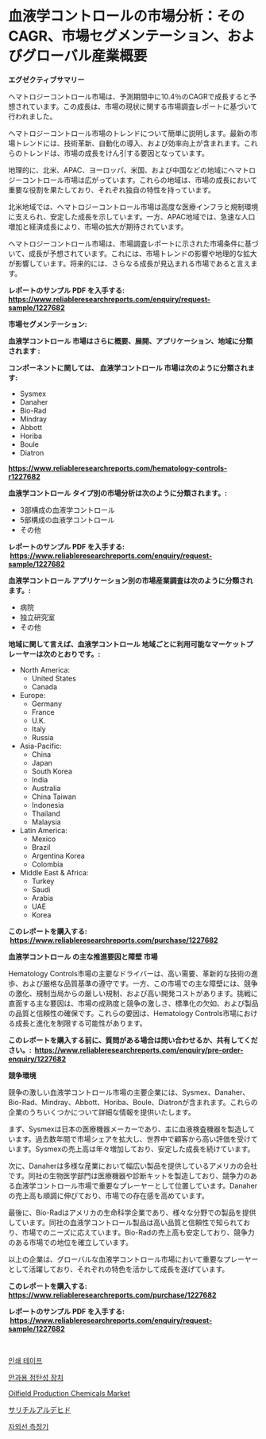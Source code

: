 <p><h1>血液学コントロールの市場分析：そのCAGR、市場セグメンテーション、およびグローバル産業概要</h1></p><p><strong>エグゼクティブサマリー</strong></p>
<p><p>ヘマトロジーコントロール市場は、予測期間中に10.4％のCAGRで成長すると予想されています。この成長は、市場の現状に関する市場調査レポートに基づいて行われました。</p><p>ヘマトロジーコントロール市場のトレンドについて簡単に説明します。最新の市場トレンドには、技術革新、自動化の導入、および効率向上が含まれます。これらのトレンドは、市場の成長をけん引する要因となっています。</p><p>地理的に、北米、APAC、ヨーロッパ、米国、および中国などの地域にヘマトロジーコントロール市場は広がっています。これらの地域は、市場の成長において重要な役割を果たしており、それぞれ独自の特性を持っています。</p><p>北米地域では、ヘマトロジーコントロール市場は高度な医療インフラと規制環境に支えられ、安定した成長を示しています。一方、APAC地域では、急速な人口増加と経済成長により、市場の拡大が期待されています。</p><p>ヘマトロジーコントロール市場は、市場調査レポートに示された市場条件に基づいて、成長が予想されています。これには、市場トレンドの影響や地理的な拡大が影響しています。将来的には、さらなる成長が見込まれる市場であると言えます。</p></p>
<p><strong>レポートのサンプル PDF を入手する: <a href="https://www.reliableresearchreports.com/enquiry/request-sample/1227682">https://www.reliableresearchreports.com/enquiry/request-sample/1227682</a></strong></p>
<p><strong>市場セグメンテーション:</strong></p>
<p><strong> 血液学コントロール 市場はさらに概要、展開、アプリケーション、地域に分類されます :</strong></p>
<p><strong>コンポーネントに関しては、 血液学コントロール 市場は次のように分類されます: &nbsp;</strong></p>
<p><ul><li>Sysmex</li><li>Danaher</li><li>Bio-Rad</li><li>Mindray</li><li>Abbott</li><li>Horiba</li><li>Boule</li><li>Diatron</li></ul></p>
<p><strong><a href="https://www.reliableresearchreports.com/hematology-controls-r1227682">https://www.reliableresearchreports.com/hematology-controls-r1227682</a></strong></p>
<p><strong> 血液学コントロール タイプ別の市場分析は次のように分類されます。:</strong></p>
<p><ul><li>3部構成の血液学コントロール</li><li>5部構成の血液学コントロール</li><li>その他</li></ul></p>
<p><strong>レポートのサンプル PDF を入手する: &nbsp;<a href="https://www.reliableresearchreports.com/enquiry/request-sample/1227682">https://www.reliableresearchreports.com/enquiry/request-sample/1227682</a></strong></p>
<p><strong> 血液学コントロール アプリケーション別の市場産業調査は次のように分類されます。:</strong></p>
<p><ul><li>病院</li><li>独立研究室</li><li>その他</li></ul></p>
<p><strong>地域に関して言えば、血液学コントロール 地域ごとに利用可能なマーケットプレーヤーは次のとおりです。:</strong></p>
<p><ul>
    <li>
        North America:
        <ul>
            <li>United States</li>
            <li>Canada</li>
        </ul>
    </li>
    <li>
        Europe:
        <ul>
            <li>Germany</li>
            <li>France</li>
            <li>U.K.</li>
            <li>Italy</li>
            <li>Russia</li>
        </ul>
    </li>
    <li>
        Asia-Pacific:
        <ul>
            <li>China</li>
            <li>Japan</li>
            <li>South Korea</li>
            <li>India</li>
            <li>Australia</li>
            <li>China Taiwan</li>
            <li>Indonesia</li>
            <li>Thailand</li>
            <li>Malaysia</li>
        </ul>
    </li>
    <li>
        Latin America:
        <ul>
            <li>Mexico</li>
            <li>Brazil</li>
            <li>Argentina Korea</li>
            <li>Colombia</li>
        </ul>
    </li>
    <li>
        Middle East & Africa:
        <ul>
            <li>Turkey</li>
            <li>Saudi</li>
            <li>Arabia</li>
            <li>UAE</li>
            <li>Korea</li>
        </ul>
    </li>
    </ul></p>
<p><strong>このレポートを購入する: &nbsp;<a href="https://www.reliableresearchreports.com/purchase/1227682">https://www.reliableresearchreports.com/purchase/1227682</a></strong></p>
<p><strong>血液学コントロール の主な推進要因と障壁 市場</strong></p>
<p><p>Hematology Controls市場の主要なドライバーは、高い需要、革新的な技術の進歩、および厳格な品質基準の遵守です。一方、この市場での主な障壁には、競争の激化、規制当局からの厳しい規制、および高い開発コストがあります。挑戦に直面する主な要因は、市場の成熟度と競争の激しさ、標準化の欠如、および製品の品質と信頼性の確保です。これらの要因は、Hematology Controls市場における成長と進化を制限する可能性があります。</p></p>
<p><strong>このレポートを購入する前に、質問がある場合は問い合わせるか、共有してください。:&nbsp; <a href="https://www.reliableresearchreports.com/enquiry/pre-order-enquiry/1227682">https://www.reliableresearchreports.com/enquiry/pre-order-enquiry/1227682</a></strong></p>
<p><strong>競争環境</strong></p>
<p><p>競争の激しい血液学コントロール市場の主要企業には、Sysmex、Danaher、Bio-Rad、Mindray、Abbott、Horiba、Boule、Diatronが含まれます。これらの企業のうちいくつかについて詳細な情報を提供いたします。</p><p>まず、Sysmexは日本の医療機器メーカーであり、主に血液検査機器を製造しています。過去数年間で市場シェアを拡大し、世界中で顧客から高い評価を受けています。Sysmexの売上高は年々増加しており、安定した成長を続けています。</p><p>次に、Danaherは多様な産業において幅広い製品を提供しているアメリカの会社です。同社の生物医学部門は医療機器や診断キットを製造しており、競争力のある血液学コントロール市場で重要なプレーヤーとして位置しています。Danaherの売上高も順調に伸びており、市場での存在感を高めています。</p><p>最後に、Bio-Radはアメリカの生命科学企業であり、様々な分野での製品を提供しています。同社の血液学コントロール製品は高い品質と信頼性で知られており、市場でのニーズに応えています。Bio-Radの売上高も安定しており、競争力のある市場での地位を確立しています。</p><p>以上の企業は、グローバルな血液学コントロール市場において重要なプレーヤーとして活躍しており、それぞれの特色を活かして成長を遂げています。</p></p>
<p><strong>このレポートを購入する: &nbsp; <a href="https://www.reliableresearchreports.com/purchase/1227682">https://www.reliableresearchreports.com/purchase/1227682</a></strong></p>
<p><strong>レポートのサンプル PDF を入手する: &nbsp;<a href="https://www.reliableresearchreports.com/enquiry/request-sample/1227682">https://www.reliableresearchreports.com/enquiry/request-sample/1227682</a></strong><strong></strong></p>
<p>&nbsp;</p>
<p><p><a href="https://medium.com/@ineskuvalis/%EC%9D%B8%EC%87%84-%ED%85%8C%EC%9D%B4%ED%94%84-%EC%8B%9C%EC%9E%A5-%EC%8B%9C%EC%9E%A5-%EC%A0%90%EC%9C%A0%EC%9C%A8-%EC%8B%9C%EC%9E%A5-%EB%8F%99%ED%96%A5%EA%B3%BC-%EB%AF%B8%EB%9E%98-%EC%84%B1%EC%9E%A5-%ED%83%90%EC%83%89-eb98f57ba1c3">인쇄 테이프</a></p><p><a href="https://github.com/CorEmtymerich56566/Market-Research-Report-List-1/blob/main/656433531170.md">안과용 점탄성 장치</a></p><p><a href="https://www.linkedin.com/pulse/oilfield-production-chemicals-market-size-share-amp-trends-3790f?trackingId=edTVP%2FoyxmMTCCJfhpCq6A%3D%3D">Oilfield Production Chemicals Market</a></p><p><a href="https://github.com/EstelWisozk1/Market-Research-Report-List-1/blob/main/470429729784.md">サリチルアルデヒド</a></p><p><a href="https://medium.com/@brianakoepp2023/uv-%EB%AF%B8%ED%84%B0-%EC%8B%9C%EC%9E%A5-%EC%A0%90%EC%9C%A0%EC%9C%A8-%EB%B3%80%ED%99%94-%EB%B0%8F-%EC%8B%9C%EC%9E%A5-%EC%84%B1%EC%9E%A5-%EB%8F%99%ED%96%A5-2024-2031%EB%85%84-9cbd182d5aaf">자외선 측정기</a></p></p>